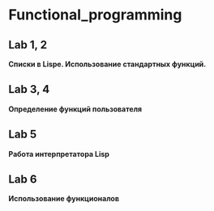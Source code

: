# Functional_programming

## Lab 1, 2
**Списки в Lispe. Использование стандартных функций.**

## Lab 3, 4
**Определение функций пользователя**

## Lab 5
**Работа интерпретатора Lisp**

## Lab 6
**Использование функционалов**
